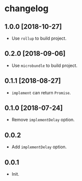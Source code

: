 # changelog

## 1.0.0 [2018-10-27]

- Use `rollup` to build project.

## 0.2.0 [2018-09-06]

- Use `microbundle` to build project.

## 0.1.1 [2018-08-27]

- `implement` can return `Promise`.

## 0.1.0 [2018-07-24]

- Remove `implementDelay` option.

## 0.0.2

- Add `implementDelay` option.

## 0.0.1

- Init.
